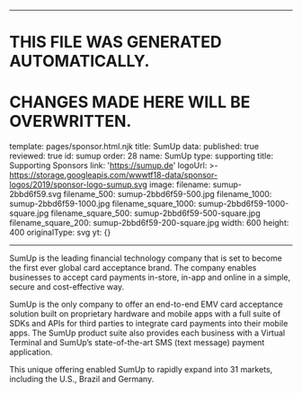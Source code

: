 ----

# THIS FILE WAS GENERATED AUTOMATICALLY.
# CHANGES MADE HERE WILL BE OVERWRITTEN.

template: pages/sponsor.html.njk
title: SumUp
data:
  published: true
  reviewed: true
  id: sumup
  order: 28
  name: SumUp
  type: supporting
  title: Supporting Sponsors
  link: 'https://sumup.de'
  logoUrl: >-
    https://storage.googleapis.com/wwwtf18-data/sponsor-logos/2019/sponsor-logo-sumup.svg
  image:
    filename: sumup-2bbd6f59.svg
    filename_500: sumup-2bbd6f59-500.jpg
    filename_1000: sumup-2bbd6f59-1000.jpg
    filename_square_1000: sumup-2bbd6f59-1000-square.jpg
    filename_square_500: sumup-2bbd6f59-500-square.jpg
    filename_square_200: sumup-2bbd6f59-200-square.jpg
    width: 600
    height: 400
    originalType: svg
yt: {}

----

SumUp is the leading financial technology company that is set to become the
first ever global card acceptance brand. The company enables businesses to
accept card payments in-store, in-app and online in a simple, secure and
cost-effective way.

SumUp is the only company to offer an end-to-end EMV card acceptance solution
built on proprietary hardware and mobile apps with a full suite of SDKs and
APIs for third parties to integrate card payments into their mobile apps. The
SumUp product suite also provides each business with a Virtual Terminal and
SumUp’s state-of-the-art SMS (text message) payment application.

This unique offering enabled SumUp to rapidly expand into 31 markets, including
the U.S., Brazil and Germany.